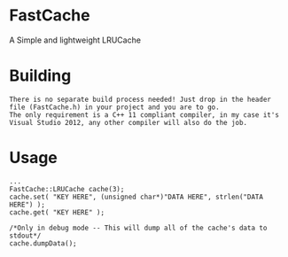# FastCache
A Simple and lightweight LRUCache

Building
========
	There is no separate build process needed! Just drop in the header file (FastCache.h) in your project and you are to go.
	The only requirement is a C++ 11 compliant compiler, in my case it's Visual Studio 2012, any other compiler will also do the job.
	
Usage
=====
	...
	FastCache::LRUCache cache(3);
	cache.set( "KEY HERE", (unsigned char*)"DATA HERE", strlen("DATA HERE") );
	cache.get( "KEY HERE" );
	
	/*Only in debug mode -- This will dump all of the cache's data to stdout*/
	cache.dumpData();
	
